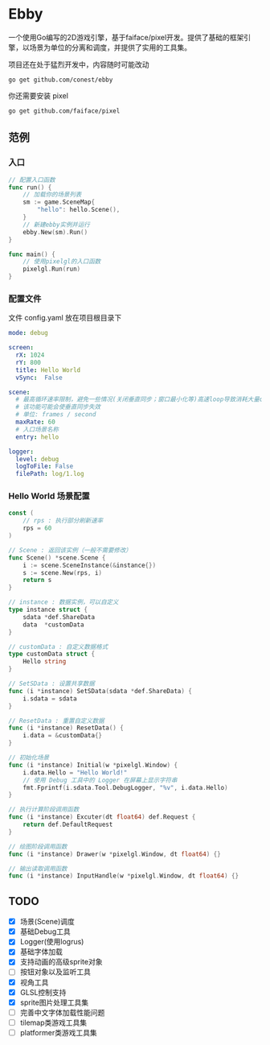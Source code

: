 # Ebby

一个使用Go编写的2D游戏引擎，基于faiface/pixel开发。提供了基础的框架引擎，以场景为单位的分离和调度，并提供了实用的工具集。

项目还在处于猛烈开发中，内容随时可能改动

```
go get github.com/conest/ebby
```

你还需要安装 pixel

```
go get github.com/faiface/pixel
```

## 范例

### 入口

``` go
// 配置入口函数
func run() {
	// 加载你的场景列表
	sm := game.SceneMap{
		"hello": hello.Scene(),
	}
	// 新建ebby实例并运行
	ebby.New(sm).Run()
}

func main() {
	// 使用pixelgl的入口函数
	pixelgl.Run(run)
}
```

### 配置文件

文件 config.yaml 放在项目根目录下

```yaml
mode: debug

screen:
  rX: 1024
  rY: 800
  title: Hello World
  vSync:  False

scene:
  # 最高循环速率限制，避免一些情况(关闭垂直同步；窗口最小化等)高速loop导致消耗大量cpu
  # 该功能可能会使垂直同步失效
  # 单位: frames / second
  maxRate: 60
  # 入口场景名称
  entry: hello

logger:
  level: debug
  logToFile: False
  filePath: log/1.log
```

### Hello World 场景配置
```go
const (
	// rps : 执行部分刷新速率
	rps = 60
)

// Scene : 返回该实例（一般不需要修改）
func Scene() *scene.Scene {
	i := scene.SceneInstance(&instance{})
	s := scene.New(rps, i)
	return s
}

// instance : 数据实例，可以自定义
type instance struct {
	sdata *def.ShareData
	data  *customData
}

// customData : 自定义数据格式
type customData struct {
	Hello string
}

// SetSData : 设置共享数据
func (i *instance) SetSData(sdata *def.ShareData) {
	i.sdata = sdata
}

// ResetData : 重置自定义数据
func (i *instance) ResetData() {
	i.data = &customData{}
}

// 初始化场景
func (i *instance) Initial(w *pixelgl.Window) {
	i.data.Hello = "Hello World!"
	// 使用 Debug 工具中的 Logger 在屏幕上显示字符串
	fmt.Fprintf(i.sdata.Tool.DebugLogger, "%v", i.data.Hello)
}

// 执行计算阶段调用函数
func (i *instance) Excuter(dt float64) def.Request {
	return def.DefaultRequest
}

// 绘图阶段调用函数
func (i *instance) Drawer(w *pixelgl.Window, dt float64) {}

// 输出读取调用函数
func (i *instance) InputHandle(w *pixelgl.Window, dt float64) {}
```

## TODO
- [x] 场景(Scene)调度
- [x] 基础Debug工具
- [x] Logger(使用logrus)
- [x] 基础字体加载
- [x] 支持动画的高级sprite对象
- [ ] 按钮对象以及监听工具
- [x] 视角工具
- [x] GLSL控制支持
- [x] sprite图片处理工具集
- [ ] 完善中文字体加载性能问题
- [ ] tilemap类游戏工具集
- [ ] platformer类游戏工具集